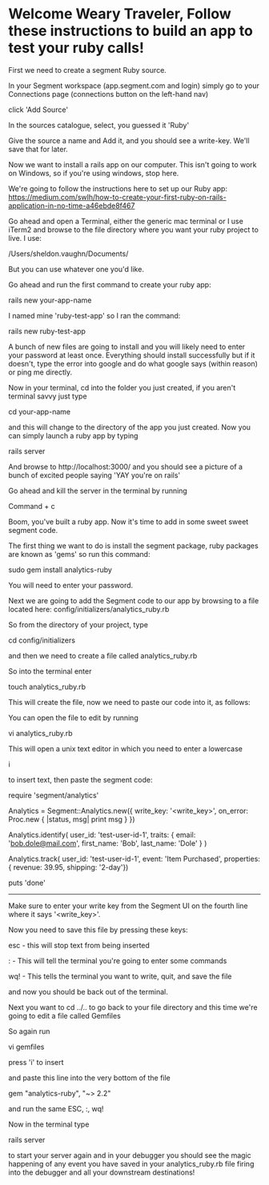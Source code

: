 # Welcome Weary Traveler, Follow these instructions to build an app to test your ruby calls!

First we need to create a segment Ruby source.

In your Segment workspace (app.segment.com and login) simply go to your Connections page (connections button on the left-hand nav) 

click 'Add Source'

In the sources catalogue, select, you guessed it 'Ruby'

Give the source a name and Add it, and you should see a write-key. We'll save that for later.

Now we want to install a rails app on our computer. This isn't going to work on Windows, so if you're using windows, stop here.

We're going to follow the instructions here to set up our Ruby app: https://medium.com/swlh/how-to-create-your-first-ruby-on-rails-application-in-no-time-a46ebde8f467

Go ahead and open a Terminal, either the generic mac terminal or I use iTerm2 and browse to the file directory where you want your ruby project to live. I use:

/Users/sheldon.vaughn/Documents/

But you can use whatever one you'd like.

Go ahead and run the first command to create your ruby app:

rails new your-app-name

I named mine 'ruby-test-app' so I ran the command:

rails new ruby-test-app

A bunch of new files are going to install and you will likely need to enter your password at least once. Everything should install successfully but if it doesn't, type the error into google and do what google says (within reason) or ping me directly.

Now in your terminal, cd into the folder you just created, if you aren't terminal savvy just type

cd your-app-name 

and this will change to the directory of the app you just created. Now you can simply launch a ruby app by typing

rails server

And browse to http://localhost:3000/ and you should see a picture of a bunch of excited people saying 'YAY you're on rails' 

Go ahead and kill the server in the terminal by running

Command + c

Boom, you've built a ruby app. Now it's time to add in some sweet sweet segment code. 

The first thing we want to do is install the segment package, ruby packages are known as 'gems' so run this command:

sudo gem install analytics-ruby

You will need to enter your password.

Next we are going to add the Segment code to our app by browsing to a file located here: config/initializers/analytics_ruby.rb

So from the directory of your project, type

cd config/initializers

and then we need to create a file called analytics_ruby.rb

So into the terminal enter

touch analytics_ruby.rb 

This will create the file, now we need to paste our code into it, as follows:

You can open the file to edit by running

vi analytics_ruby.rb 

This will open a unix text editor in which you need to enter a lowercase

i

to insert text, then paste the segment code:

require 'segment/analytics'

Analytics = Segment::Analytics.new({
    write_key: '<write_key>',
    on_error: Proc.new { |status, msg| print msg }
})

Analytics.identify(
    user_id: 'test-user-id-1',
    traits: {
        email: 'bob.dole@mail.com',
        first_name: 'Bob',
        last_name: 'Dole'
    }
)

Analytics.track(
    user_id: 'test-user-id-1',
    event: 'Item Purchased',
    properties: { revenue: 39.95, shipping: '2-day'})

puts 'done'


-------------------------------------------------

Make sure to enter your write key from the Segment UI on the fourth line where it says '<write_key>'. 

Now you need to save this file by pressing these keys:

esc - this will stop text from being inserted

: - This will tell the terminal you're going to enter some commands


wq! - This tells the terminal you want to write, quit, and save the file 

and now you should be back out of the terminal.

Next you want to cd ../.. to go back to your file directory and this time we're going to edit a file called Gemfiles

So again run 

vi gemfiles

press 'i' to insert

and paste this line into the very bottom of the file

gem "analytics-ruby", "~> 2.2"

and run the same ESC, :, wq!

Now in the terminal type

rails server 

to start your server again and in your debugger you should see the magic happening of any event you have saved in your analytics_ruby.rb file firing into the debugger and all your downstream destinations!








